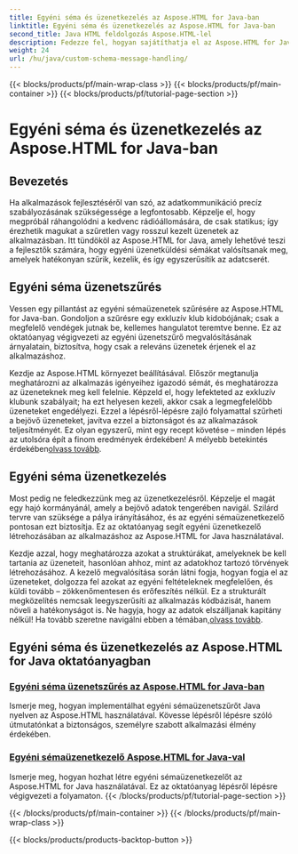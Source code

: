 ```yaml
---
title: Egyéni séma és üzenetkezelés az Aspose.HTML for Java-ban
linktitle: Egyéni séma és üzenetkezelés az Aspose.HTML for Java-ban
second_title: Java HTML feldolgozás Aspose.HTML-lel
description: Fedezze fel, hogyan sajátíthatja el az Aspose.HTML for Java-t az egyéni sémaüzenetek szűrésével és kezelésével kapcsolatos oktatóanyagok segítségével. Kezdje el személyre szabott alkalmazások építését.
weight: 24
url: /hu/java/custom-schema-message-handling/
---
```


{{< blocks/products/pf/main-wrap-class >}}
{{< blocks/products/pf/main-container >}}
{{< blocks/products/pf/tutorial-page-section >}}

# Egyéni séma és üzenetkezelés az Aspose.HTML for Java-ban

## Bevezetés

Ha alkalmazások fejlesztéséről van szó, az adatkommunikáció precíz szabályozásának szükségessége a legfontosabb. Képzelje el, hogy megpróbál ráhangolódni a kedvenc rádióállomására, de csak statikus; így érezhetik magukat a szűretlen vagy rosszul kezelt üzenetek az alkalmazásban. Itt tündököl az Aspose.HTML for Java, amely lehetővé teszi a fejlesztők számára, hogy egyéni üzenetküldési sémákat valósítsanak meg, amelyek hatékonyan szűrik, kezelik, és így egyszerűsítik az adatcserét.

## Egyéni séma üzenetszűrés

Vessen egy pillantást az egyéni sémaüzenetek szűrésére az Aspose.HTML for Java-ban. Gondoljon a szűrésre egy exkluzív klub kidobójának; csak a megfelelő vendégek jutnak be, kellemes hangulatot teremtve benne. Ez az oktatóanyag végigvezeti az egyéni üzenetszűrő megvalósításának árnyalatain, biztosítva, hogy csak a releváns üzenetek érjenek el az alkalmazáshoz.

 Kezdje az Aspose.HTML környezet beállításával. Először megtanulja meghatározni az alkalmazás igényeihez igazodó sémát, és meghatározza az üzeneteknek meg kell felelnie. Képzeld el, hogy lefekteted az exkluzív klubunk szabályait; ha ezt helyesen kezeli, akkor csak a legmegfelelőbb üzeneteket engedélyezi. Ezzel a lépésről-lépésre zajló folyamattal szűrheti a bejövő üzeneteket, javítva ezzel a biztonságot és az alkalmazások teljesítményét. Ez olyan egyszerű, mint egy recept követése – minden lépés az utolsóra épít a finom eredmények érdekében! A mélyebb betekintés érdekében[olvass tovább](./custom-schema-message-filter/).

## Egyéni séma üzenetkezelés

Most pedig ne feledkezzünk meg az üzenetkezelésről. Képzelje el magát egy hajó kormányánál, amely a bejövő adatok tengerében navigál. Szilárd tervre van szüksége a pálya irányításához, és az egyéni sémaüzenetkezelő pontosan ezt biztosítja. Ez az oktatóanyag segít egyéni üzenetkezelő létrehozásában az alkalmazáshoz az Aspose.HTML for Java használatával.

 Kezdje azzal, hogy meghatározza azokat a struktúrákat, amelyeknek be kell tartania az üzeneteit, hasonlóan ahhoz, mint az adatokhoz tartozó törvények létrehozásához. A kezelő megvalósítása során látni fogja, hogyan fogja el az üzeneteket, dolgozza fel azokat az egyéni feltételeknek megfelelően, és küldi tovább – zökkenőmentesen és erőfeszítés nélkül. Ez a strukturált megközelítés nemcsak leegyszerűsíti az alkalmazás kódbázisát, hanem növeli a hatékonyságot is. Ne hagyja, hogy az adatok elszálljanak kapitány nélkül! Ha tovább szeretne navigálni ebben a témában,[olvass tovább](./custom-schema-message-handler/).

## Egyéni séma és üzenetkezelés az Aspose.HTML for Java oktatóanyagban
### [Egyéni séma üzenetszűrés az Aspose.HTML for Java-ban](./custom-schema-message-filter/)
Ismerje meg, hogyan implementálhat egyéni sémaüzenetszűrőt Java nyelven az Aspose.HTML használatával. Kövesse lépésről lépésre szóló útmutatónkat a biztonságos, személyre szabott alkalmazási élmény érdekében.
### [Egyéni sémaüzenetkezelő Aspose.HTML for Java-val](./custom-schema-message-handler/)
Ismerje meg, hogyan hozhat létre egyéni sémaüzenetkezelőt az Aspose.HTML for Java használatával. Ez az oktatóanyag lépésről lépésre végigvezeti a folyamaton.
{{< /blocks/products/pf/tutorial-page-section >}}

{{< /blocks/products/pf/main-container >}}
{{< /blocks/products/pf/main-wrap-class >}}

{{< blocks/products/products-backtop-button >}}
